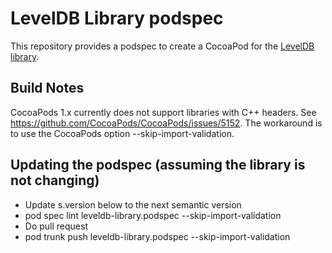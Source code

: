 # LevelDB Library podspec

This repository provides a podspec to create a CocoaPod for the
[LevelDB library](https://github.com/google/leveldb).

## Build Notes

CocoaPods 1.x currently does not support libraries with C++ headers. See
https://github.com/CocoaPods/CocoaPods/issues/5152. The workaround is to use
the CocoaPods option --skip-import-validation.

## Updating the podspec (assuming the library is not changing)

  * Update s.version below to the next semantic version
  * pod spec lint leveldb-library.podspec --skip-import-validation
  * Do pull request
  * pod trunk push leveldb-library.podspec --skip-import-validation
